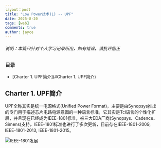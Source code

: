 ```yaml
---
layout：post
title: "Low Power技术(1) -- UPF"
date: 2025-8-20
tags: [web]
comments: true
author: jayce
---
```


###### 说明：本篇只针对个人学习记录所用，如有错误，请批评指正

<!-- more -->

### 目录

- [Charter 1. UPF简介](#Charter 1. UPF简介)


## Charter 1. UPF简介

UPF全称其实是统一电源格式(Unified Power Format)，主要是由Synopsys推出的专门用于描述芯片电路电源意图的一种语言标准，它其实是Tcl语言的个性化扩展，并且现在已经成为IEEE-1801标准，被三大EDA厂商(Synopsys、Cadence、Simens)支持。IEEE-1801标准也进行了多次更新，目前存在IEEE-1801-2009, IEEE-1801-2013, IEEE-1801-2015。

![IEEE-1801发展](https://JacoboJin.github.io/images/ieee1801.png)